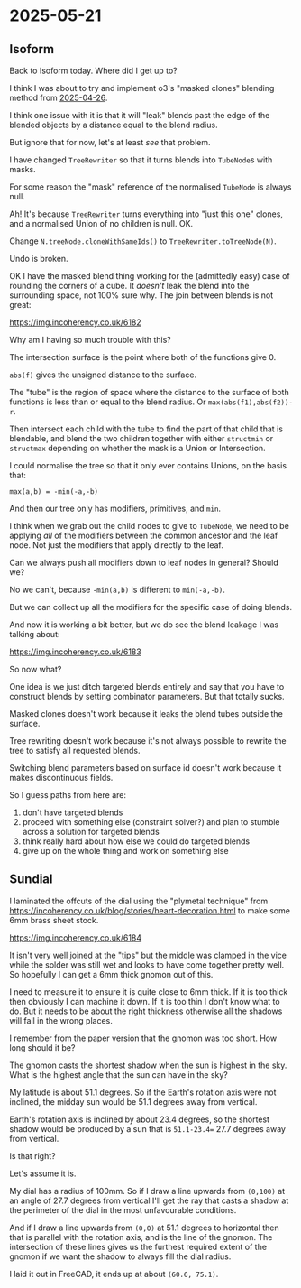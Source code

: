 # 2025-05-21

## Isoform

Back to Isoform today. Where did I get up to?

I think I was about to try and implement o3's "masked clones" blending
method from [2025-04-26](20250426.md).

I think one issue with it is that it will "leak" blends
past the edge of the blended objects by a distance equal to the
blend radius.

But ignore that for now, let's at least *see* that problem.

I have changed `TreeRewriter` so that it turns blends into
`TubeNode`s with masks.

For some reason the "mask" reference of the normalised `TubeNode`
is always null.

Ah! It's because `TreeRewriter` turns everything into "just this one"
clones, and a normalised Union of no children is null. OK.

Change `N.treeNode.cloneWithSameIds()` to `TreeRewriter.toTreeNode(N)`.

Undo is broken.

OK I have the masked blend thing working for the (admittedly easy)
case of rounding the corners of a cube. It *doesn't* leak
the blend into the surrounding space, not 100% sure why. The join
between blends is not great:

https://img.incoherency.co.uk/6182

Why am I having so much trouble with this?

The intersection surface is the point where both of the functions
give 0.

`abs(f)` gives the unsigned distance to the surface.

The "tube" is the region of space where the distance to the surface
of both functions
is less than or equal to the blend radius. Or `max(abs(f1),abs(f2))-r`.

Then intersect each child with the tube to find the part of that child
that is blendable, and blend the two children together with
either `structmin` or `structmax` depending on whether the mask is
a Union or Intersection.

I could normalise the tree so that it only ever contains Unions,
on the basis that:

    max(a,b) = -min(-a,-b)

And then our tree only has modifiers, primitives, and `min`.

I think when we grab out the child nodes to give to `TubeNode`, we need
to be applying *all* of the modifiers between the common ancestor and
the leaf node. Not just the modifiers that apply directly to the leaf.

Can we always push all modifiers down to leaf nodes in general?
Should we?

No we can't, because `-min(a,b)` is different to `min(-a,-b)`.

But we can collect up all the modifiers for the specific case of
doing blends.

And now it is working a bit better, but we do see the blend
leakage I was talking about:

https://img.incoherency.co.uk/6183

So now what?

One idea is we just ditch targeted blends entirely and say that you have
to construct blends by setting combinator parameters. But that totally
sucks.

Masked clones doesn't work because it leaks the blend tubes outside
the surface.

Tree rewriting doesn't work because it's not always possible to
rewrite the tree to satisfy all requested blends.

Switching blend parameters based on surface id doesn't work because it
makes discontinuous fields.

So I guess paths from here are:

1. don't have targeted blends
2. proceed with something else (constraint solver?) and plan to stumble across a solution for targeted blends
3. think really hard about how else we could do targeted blends
4. give up on the whole thing and work on something else

## Sundial

I laminated the offcuts of the dial using the "plymetal technique" from https://incoherency.co.uk/blog/stories/heart-decoration.html to make some 6mm brass sheet stock.

https://img.incoherency.co.uk/6184

It isn't very well joined at the "tips" but the middle was clamped in the vice while the solder was still wet and looks to have come together pretty well. So
hopefully I can get a 6mm thick gnomon out of this.

I need to measure it to ensure it is quite close to 6mm thick. If it is too
thick then obviously I can machine it down. If it is too thin I don't know
what to do. But it needs to be about the right thickness otherwise all the
shadows will fall in the wrong places.

I remember from the paper version that the gnomon was too short. How long
should it be?

The gnomon casts the shortest shadow when the sun is highest in the sky. What
is the highest angle that the sun can have in the sky?

My latitude is about 51.1 degrees. So if the Earth's rotation axis were not
inclined, the midday sun would be 51.1 degrees away from vertical.

Earth's rotation axis is inclined by about 23.4 degrees, so the shortest
shadow would be produced by a sun that is `51.1-23.4=` 27.7 degrees away from
vertical.

Is that right?

Let's assume it is.

My dial has a radius of 100mm. So if I draw a line upwards from `(0,100)`
at an angle of 27.7 degrees from vertical I'll get the ray that casts a
shadow at the perimeter of the dial in the most unfavourable conditions.

And if I draw a line upwards from `(0,0)` at 51.1 degrees to horizontal then
that is parallel with the rotation axis, and is the line of the gnomon. The
intersection of these lines gives us the furthest required extent of the gnomon
if we want the shadow to always fill the dial radius.

I laid it out in FreeCAD, it ends up at about `(60.6, 75.1)`.
